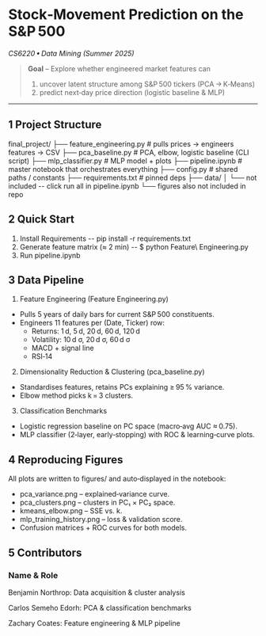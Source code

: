 
# Stock‑Movement Prediction on the S&P 500  
_CS6220 • Data Mining (Summer 2025)_

> **Goal** – Explore whether engineered market features can  
> 1. uncover latent structure among S&P 500 tickers (PCA → K‑Means)  
> 2. predict next‑day price direction (logistic baseline & MLP)

---

## 1 Project Structure
final_project/
├── feature_engineering.py # pulls prices → engineers features → CSV
├── pca_baseline.py # PCA, elbow, logistic baseline (CLI script)
├── mlp_classifier.py # MLP model + plots
├── pipeline.ipynb # master notebook that orchestrates everything
├── config.py # shared paths / constants
├── requirements.txt # pinned deps
├── data/
│ └── not included -- click run all in pipeline.ipynb
└── figures also not included in repo

## 2 Quick Start
1. Install Requirements -- pip install -r requirements.txt
2. Generate feature matrix (≈ 2 min) -- $ python Feature\ Engineering.py
3. Run pipeline.ipynb 

## 3 Data Pipeline

1. Feature Engineering (Feature Engineering.py)
- Pulls 5 years of daily bars for current S&P 500 constituents.
- Engineers 11 features per (Date, Ticker) row:
    - Returns: 1 d, 5 d, 20 d, 60 d, 120 d
    - Volatility: 10 d σ, 20 d σ, 60 d σ
    - MACD + signal line
    - RSI‑14

2. Dimensionality Reduction & Clustering (pca_baseline.py)
- Standardises features, retains PCs explaining ≥ 95 % variance.
- Elbow method picks k = 3 clusters.

3. Classification Benchmarks
- Logistic regression baseline on PC space (macro‑avg AUC ≈ 0.75).
- MLP classifier (2‑layer, early‑stopping) with ROC & learning‑curve plots.


## 4 Reproducing Figures

All plots are written to figures/ and auto‑displayed in the notebook:
- pca_variance.png – explained‑variance curve.
- pca_clusters.png – clusters in PC₁ × PC₂ space.
- kmeans_elbow.png – SSE vs. k.
- mlp_training_history.png – loss & validation score.
- Confusion matrices + ROC curves for both models.

## 5 Contributors

### Name & Role

Benjamin Northrop:                   Data acquisition & cluster analysis

Carlos Semeho Edorh:                 PCA & classification benchmarks

Zachary Coates:                      Feature engineering & MLP pipeline
